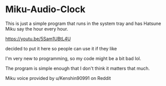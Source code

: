 # Miku-Audio-Clock

This is just a simple program that runs in the system tray and has Hatsune Miku say the hour every hour.

https://youtu.be/5Sam1UBtL4U

decided to put it here so people can use it if they like

I'm very new to programming, so my code might be a bit bad lol.

The program is simple enough that I don't think it matters that much. 

 

Miku voice provided by u/Kenshin90991 on Reddit 
